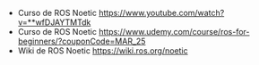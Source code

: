- Curso de ROS Noetic https://www.youtube.com/watch?v=**wfDJAYTMTdk
- Curso de ROS Noetic https://www.udemy.com/course/ros-for-beginners/?couponCode=MAR_25
- Wiki de ROS Noetic https://wiki.ros.org/noetic